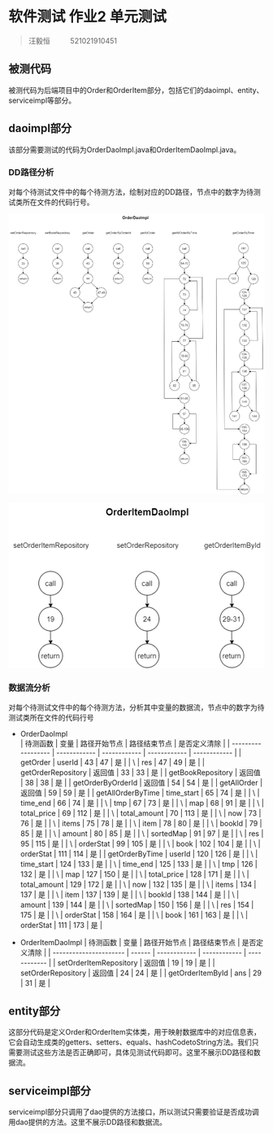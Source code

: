 # 软件测试 作业2 单元测试

> 汪毅恒  &emsp; &emsp; 521021910451  

## 被测代码
被测代码为后端项目中的Order和OrderItem部分，包括它们的daoimpl、entity、serviceimpl等部分。

## daoimpl部分
该部分需要测试的代码为OrderDaoImpl.java和OrderItemDaoImpl.java。

### DD路径分析
对每个待测试文件中的每个待测方法，绘制对应的DD路径，节点中的数字为待测试类所在文件的代码行号。

![alt text](OrderDaoImpl_DD.drawio.png)
 
![alt text](OrderItemDaoImpl_DD.drawio.png)

### 数据流分析
对每个待测试文件中的每个待测方法，分析其中变量的数据流，节点中的数字为待测试类所在文件的代码行号
- OrderDaoImpl    
    | 待测函数           | 变量         | 路径开始节点 | 路径结束节点 | 是否定义清除 |
    | ------------------ | ------------ | ------------ | ------------ | ------------ |
    | getOrder           | userId       | 43           | 47           | 是           |
    | \                  | res          | 47           | 49           | 是           |
    | getOrderRepository | 返回值       | 33           | 33           | 是           |
    | getBookRepository  | 返回值       | 38           | 38           | 是           |
    | getOrderByOrderId  | 返回值       | 54           | 54           | 是           |
    | getAllOrder        | 返回值       | 59           | 59           | 是           |
    | getAllOrderByTime  | time_start   | 65           | 74           | 是           |
    | \                  | time_end     | 66           | 74           | 是           |
    | \                  | tmp          | 67           | 73           | 是           |
    | \                  | map          | 68           | 91           | 是           |
    | \                  | total_price  | 69           | 112          | 是           |
    | \                  | total_amount | 70           | 113          | 是           |
    | \                  | now          | 73           | 76           | 是           |
    | \                  | items        | 75           | 78           | 是           |
    | \                  | item         | 78           | 80           | 是           |
    | \                  | bookId       | 79           | 85           | 是           |
    | \                  | amount       | 80           | 85           | 是           |
    | \                  | sortedMap    | 91           | 97           | 是           |
    | \                  | res          | 95           | 115          | 是           |
    | \                  | orderStat    | 99           | 105          | 是           |
    | \                  | book         | 102          | 104          | 是           |
    | \                  | orderStat    | 111          | 114          | 是           |
    | getOrderByTime     | userId       | 120          | 126          | 是           |
    | \                  | time_start   | 124          | 133          | 是           |
    | \                  | time_end     | 125          | 133          | 是           |
    | \                  | tmp          | 126          | 132          | 是           |
    | \                  | map          | 127          | 150          | 是           |
    | \                  | total_price  | 128          | 171          | 是           |
    | \                  | total_amount | 129          | 172          | 是           |
    | \                  | now          | 132          | 135          | 是           |
    | \                  | items        | 134          | 137          | 是           |
    | \                  | item         | 137          | 139          | 是           |
    | \                  | bookId       | 138          | 144          | 是           |
    | \                  | amount       | 139          | 144          | 是           |
    | \                  | sortedMap    | 150          | 156          | 是           |
    | \                  | res          | 154          | 175          | 是           |
    | \                  | orderStat    | 158          | 164          | 是           |
    | \                  | book         | 161          | 163          | 是           |
    | \                  | orderStat    | 111          | 173          | 是           |


- OrderItemDaoImpl
    | 待测函数               | 变量   | 路径开始节点 | 路径结束节点 | 是否定义清除 |
    | ---------------------- | ------ | ------------ | ------------ | ------------ |
    | setOrderItemRepository | 返回值 | 19           | 19           | 是           |
    | setOrderRepository     | 返回值 | 24           | 24           | 是           |
    | getOrderItemById       | ans    | 29           | 31           | 是           |


## entity部分
这部分代码是定义Order和OrderItem实体类，用于映射数据库中的对应信息表，它会自动生成类的getters、setters、equals、hashCodetoString方法。我们只需要测试这些方法是否正确即可，具体见测试代码即可。这里不展示DD路径和数据流。

## serviceimpl部分
serviceimpl部分只调用了dao提供的方法接口，所以测试只需要验证是否成功调用dao提供的方法。这里不展示DD路径和数据流。